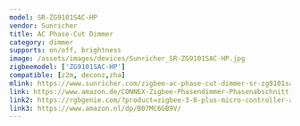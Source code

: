 ```yaml
---
model: SR-ZG9101SAC-HP
vendor: Sunricher
title: AC Phase-Cut Dimmer
category: dimmer
supports: on/off, brightness
image: /assets/images/devices/Sunricher_SR-ZG9101SAC-HP.jpg
zigbeemodel: ['ZG9101SAC-HP']
compatible: [z2m, deconz,zha]
mlink: https://www.sunricher.com/zigbee-ac-phase-cut-dimmer-sr-zg9101sac-hp.html 
link: https://www.amazon.de/CONNEX-Zigbee-Phasendimmer-Phasenabschnitt-Dimmer/dp/B07MC6GB9V
link2: https://rgbgenie.com/?product=zigbee-3-0-plus-micro-controller-and-lamp-module-single-channel-trailing-edge-dimmer
link3: https://www.amazon.nl/dp/B07MC6GB9V/
---
```

